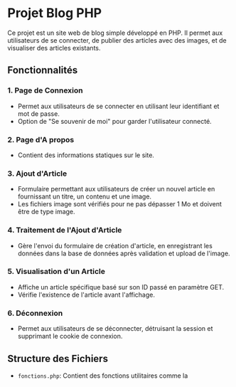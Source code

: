 # Projet Blog PHP

Ce projet est un site web de blog simple développé en PHP. Il permet aux utilisateurs de se connecter, de publier des articles avec des images, et de visualiser des articles existants.

## Fonctionnalités

### 1. Page de Connexion
- Permet aux utilisateurs de se connecter en utilisant leur identifiant et mot de passe.
- Option de "Se souvenir de moi" pour garder l'utilisateur connecté.

### 2. Page d'A propos
- Contient des informations statiques sur le site.

### 3. Ajout d'Article
- Formulaire permettant aux utilisateurs de créer un nouvel article en fournissant un titre, un contenu et une image.
- Les fichiers image sont vérifiés pour ne pas dépasser 1 Mo et doivent être de type image.

### 4. Traitement de l'Ajout d'Article
- Gère l'envoi du formulaire de création d'article, en enregistrant les données dans la base de données après validation et upload de l'image.

### 5. Visualisation d'un Article
- Affiche un article spécifique basé sur son ID passé en paramètre GET.
- Vérifie l'existence de l'article avant l'affichage.

### 6. Déconnexion
- Permet aux utilisateurs de se déconnecter, détruisant la session et supprimant le cookie de connexion.

## Structure des Fichiers

- `fonctions.php`: Contient des fonctions utilitaires comme la 
